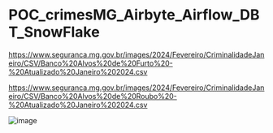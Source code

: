 # POC_crimesMG_Airbyte_Airflow_DBT_SnowFlake

https://www.seguranca.mg.gov.br/images/2024/Fevereiro/CriminalidadeJaneiro/CSV/Banco%20Alvos%20de%20Furto%20-%20Atualizado%20Janeiro%202024.csv

https://www.seguranca.mg.gov.br/images/2024/Fevereiro/CriminalidadeJaneiro/CSV/Banco%20Alvos%20de%20Roubo%20-%20Atualizado%20Janeiro%202024.csv


![image](https://github.com/gsvimieiro/POC_crimesMG_Airbyte_Airflow_DBT_SnowFlake/assets/25323854/3b05fffb-de88-4e1e-b08a-fba771033c84)
